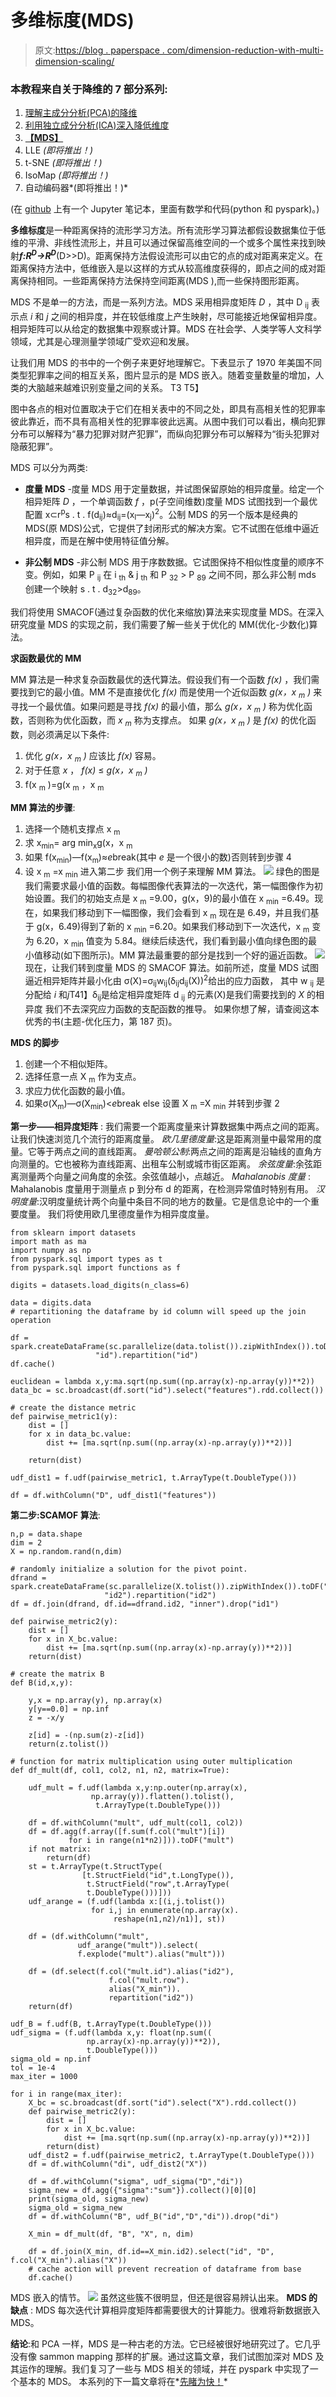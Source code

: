 # 多维标度(MDS)

> 原文:[https://blog . paperspace . com/dimension-reduction-with-multi-dimension-scaling/](https://blog.paperspace.com/dimension-reduction-with-multi-dimension-scaling/)

### **本教程来自关于降维的 7 部分系列:**

1.  [理解主成分分析(PCA)的降维](https://blog.paperspace.com/dimension-reduction-with-principal-component-analysis/)
2.  [利用独立成分分析(ICA)深入降低维度](https://blog.paperspace.com/dimension-reduction-with-independent-components-analysis/)
3.  **[【MDS】](https://blog.paperspace.com/dimension-reduction-with-multi-dimension-scaling/)**
4.  LLE *(即将推出！)*
5.  t-SNE *(即将推出！)*
6.  IsoMap *(即将推出！)*
7.  自动编码器*(即将推出！)*

(在 [github](https://github.com/asdspal/dimRed) 上有一个 Jupyter 笔记本，里面有数学和代码(python 和 pyspark)。)

**多维标度**是一种距离保持的流形学习方法。所有流形学习算法都假设数据集位于低维的平滑、非线性流形上，并且可以通过保留高维空间的一个或多个属性来找到映射***f:R<sup>D</sup>->R<sup>D</sup>***(D>>D)。距离保持方法假设流形可以由它的点的成对距离来定义。在距离保持方法中，低维嵌入是以这样的方式从较高维度获得的，即点之间的成对距离保持相同。一些距离保持方法保持空间距离(MDS ),而一些保持图形距离。

MDS 不是单一的方法，而是一系列方法。MDS 采用相异度矩阵 *D* ，其中 D <sub>ij</sub> 表示点 *i* 和 *j* 之间的相异度，并在较低维度上产生映射，尽可能接近地保留相异度。相异矩阵可以从给定的数据集中观察或计算。MDS 在社会学、人类学等人文科学领域，尤其是心理测量学领域广受欢迎和发展。

让我们用 MDS 的书中的一个例子来更好地理解它。下表显示了 1970 年美国不同类型犯罪率之间的相互关系，图片显示的是 MDS 嵌入。随着变量数量的增加，人类的大脑越来越难识别变量之间的关系。
T3
T5】

图中各点的相对位置取决于它们在相关表中的不同之处，即具有高相关性的犯罪率彼此靠近，而不具有高相关性的犯罪率彼此远离。从图中我们可以看出，横向犯罪分布可以解释为“暴力犯罪对财产犯罪”，而纵向犯罪分布可以解释为“街头犯罪对隐蔽犯罪”。

MDS 可以分为两类:

*   **度量 MDS** -度量 MDS 用于定量数据，并试图保留原始的相异度量。给定一个相异矩阵 *D* ，一个单调函数 *f* ，p(子空间维数)度量 MDS 试图找到一个最优配置 x⊂r<sup>p</sup>s . t . f(d<sub>ij</sub>)≈d<sub>ij</sub>=(x<sub>I</sub>—x<sub>j</sub>)<sup>2</sup>。公制 MDS 的另一个版本是经典的 MDS(原 MDS)公式，它提供了封闭形式的解决方案。它不试图在低维中逼近相异度，而是在解中使用特征值分解。

*   **非公制 MDS** -非公制 MDS 用于序数数据。它试图保持不相似性度量的顺序不变。例如，如果 P <sub>ij</sub> 在 i <sub>th</sub> & j <sub>th</sub> 和 P <sub>32</sub> > P <sub>89</sub> 之间不同，那么非公制 mds 创建一个映射 s . t . d<sub>32</sub>>d<sub>89</sub>。

我们将使用 SMACOF(通过复杂函数的优化来缩放)算法来实现度量 MDS。在深入研究度量 MDS 的实现之前，我们需要了解一些关于优化的 MM(优化-少数化)算法。

**求函数最优的 MM**

MM 算法是一种求复杂函数最优的迭代算法。假设我们有一个函数 *f(x)* ，我们需要找到它的最小值。MM 不是直接优化 *f(x)* 而是使用一个近似函数 *g(x，x <sub>m</sub> )* 来寻找一个最优值。如果问题是寻找 *f(x)* 的最小值，那么 *g(x，x <sub>m</sub> )* 称为优化函数，否则称为优化函数，而 *x <sub>m</sub>* 称为支撑点。
如果 *g(x，x <sub>m</sub> )* 是 *f(x)* 的优化函数，则必须满足以下条件:

1.  优化 *g(x，x <sub>m</sub> )* 应该比 *f(x)* 容易。
2.  对于任意 *x* ， *f(x)* ≤ *g(x，x <sub>m</sub> )*
3.  f(x <sub>m</sub> )=g(x <sub>m</sub> ，x <sub>m</sub>

**MM 算法的步骤**:

1.  选择一个随机支撑点 x <sub>m</sub>
2.  求 x<sub>min</sub>= arg min<sub>x</sub>g(x，x <sub>m</sub>
3.  如果 f(x<sub>min</sub>)—f(x<sub>m</sub>)≈*e*break(其中 *e* 是一个很小的数)否则转到步骤 4
4.  设 x <sub>m</sub> =x <sub>min</sub> 进入第二步
    我们用一个例子来理解 MM 算法。
    ![](../Images/c389e66b0d0fda5b18b14117b9350530.png)
    绿色的图是我们需要求最小值的函数。每幅图像代表算法的一次迭代，第一幅图像作为初始设置。我们的初始支点是 x <sub>m</sub> =9.00，g(x，9)的最小值在 x <sub>min</sub> =6.49。现在，如果我们移动到下一幅图像，我们会看到 x <sub>m</sub> 现在是 6.49，并且我们基于 g(x，6.49)得到了新的 x <sub>min</sub> =6.20。如果我们移动到下一次迭代，x <sub>m</sub> 变为 6.20，x <sub>min</sub> 值变为 5.84。继续后续迭代，我们看到最小值向绿色图的最小值移动(如下图所示)。MM 算法最重要的部分是找到一个好的逼近函数。
    ![](../Images/e7297f476d341772813fd64f3f740182.png)
    现在，让我们转到度量 MDS 的 SMACOF 算法。如前所述，度量 MDS 试图逼近相异矩阵并最小化由
    σ(X)=σ<sub>ij</sub>w<sub>ij</sub>(δ<sub>ij</sub>d<sub>ij</sub>(X))<sup>2</sup>给出的应力函数， 其中
    w <sub>ij</sub> 是分配给 *i* 和*j*T41】δ<sub>ij</sub>是给定相异度矩阵
    d <sub>ij</sub> 的元素(X)是我们需要找到的 *X* 的相异度
    我们不去深究应力函数的支配函数的推导。 如果你想了解，请查阅这本优秀的书(主题-优化压力，第 187 页)。

**MDS 的脚步**

1.  创建一个不相似矩阵。
2.  选择任意一点 X <sub>m</sub> 作为支点。
3.  求应力优化函数的最小值。
4.  如果σ(X<sub>m</sub>)—σ(X<sub>min</sub>)<*e*break else 设置 X <sub>m</sub> =X <sub>min</sub> 并转到步骤 2

**第一步——相异度矩阵** :
我们需要一个距离度量来计算数据集中两点之间的距离。让我们快速浏览几个流行的距离度量。
*欧几里德度量*:这是距离测量中最常用的度量。它等于两点之间的直线距离。
*曼哈顿公制*:两点之间的距离是沿轴线的直角方向测量的。它也被称为直线距离、出租车公制或城市街区距离。
*余弦度量*:余弦距离测量两个向量之间角度的余弦。余弦值越小，点越近。
*Mahalanobis 度量* : Mahalanobis 度量用于测量点 p 到分布 d 的距离，在检测异常值时特别有用。
*汉明度量*:汉明度量统计两个向量中条目不同的地方的数量。它是信息论中的一个重要度量。
我们将使用欧几里德度量作为相异度度量。

```
from sklearn import datasets
import math as ma
import numpy as np
from pyspark.sql import types as t
from pyspark.sql import functions as f

digits = datasets.load_digits(n_class=6)

data = digits.data
# repartitioning the dataframe by id column will speed up the join operation 

df = spark.createDataFrame(sc.parallelize(data.tolist()).zipWithIndex()).toDF("features",
                   "id").repartition("id")
df.cache()

euclidean = lambda x,y:ma.sqrt(np.sum((np.array(x)-np.array(y))**2))
data_bc = sc.broadcast(df.sort("id").select("features").rdd.collect())

# create the distance metric
def pairwise_metric1(y):
    dist = []
    for x in data_bc.value:
        dist += [ma.sqrt(np.sum((np.array(x)-np.array(y))**2))]

    return(dist)

udf_dist1 = f.udf(pairwise_metric1, t.ArrayType(t.DoubleType()))

df = df.withColumn("D", udf_dist1("features")) 
```

**第二步:SCAMOF 算法**:

```
n,p = data.shape
dim = 2
X = np.random.rand(n,dim)

# randomly initialize a solution for the pivot point.
dfrand = spark.createDataFrame(sc.parallelize(X.tolist()).zipWithIndex()).toDF("X", 
                     "id2").repartition("id2")
df = df.join(dfrand, df.id==dfrand.id2, "inner").drop("id1")

def pairwise_metric2(y):
    dist = []
    for x in X_bc.value:
        dist += [ma.sqrt(np.sum((np.array(x)-np.array(y))**2))]
    return(dist)

# create the matrix B
def B(id,x,y):

    y,x = np.array(y), np.array(x) 
    y[y==0.0] = np.inf
    z = -x/y

    z[id] = -(np.sum(z)-z[id])
    return(z.tolist())

# function for matrix multiplication using outer multiplication
def df_mult(df, col1, col2, n1, n2, matrix=True):

    udf_mult = f.udf(lambda x,y:np.outer(np.array(x), 
                  np.array(y)).flatten().tolist(),
                   t.ArrayType(t.DoubleType()))

    df = df.withColumn("mult", udf_mult(col1, col2))
    df = df.agg(f.array([f.sum(f.col("mult")[i]) 
             for i in range(n1*n2)])).toDF("mult")
    if not matrix:
        return(df)
    st = t.ArrayType(t.StructType(
                [t.StructField("id",t.LongType()),
                 t.StructField("row",t.ArrayType(
                 t.DoubleType()))]))
    udf_arange = (f.udf(lambda x:[(i,j.tolist()) 
                  for i,j in enumerate(np.array(x).
                       reshape(n1,n2)/n1)], st))

    df = (df.withColumn("mult", 
               udf_arange("mult")).select(
               f.explode("mult").alias("mult")))

    df = (df.select(f.col("mult.id").alias("id2"),
                      f.col("mult.row").
                      alias("X_min")).
                      repartition("id2"))
    return(df)

udf_B = f.udf(B, t.ArrayType(t.DoubleType()))
udf_sigma = (f.udf(lambda x,y: float(np.sum((
                 np.array(x)-np.array(y))**2)), 
                 t.DoubleType()))
sigma_old = np.inf
tol = 1e-4
max_iter = 1000

for i in range(max_iter):
    X_bc = sc.broadcast(df.sort("id").select("X").rdd.collect())
    def pairwise_metric2(y):
        dist = []
        for x in X_bc.value:
            dist += [ma.sqrt(np.sum((np.array(x)-np.array(y))**2))]
        return(dist)
    udf_dist2 = f.udf(pairwise_metric2, t.ArrayType(t.DoubleType()))
    df = df.withColumn("di", udf_dist2("X"))

    df = df.withColumn("sigma", udf_sigma("D","di"))
    sigma_new = df.agg({"sigma":"sum"}).collect()[0][0]
    print(sigma_old, sigma_new)
    sigma_old = sigma_new
    df = df.withColumn("B", udf_B("id","D","di")).drop("di")

    X_min = df_mult(df, "B", "X", n, dim)

    df = df.join(X_min, df.id==X_min.id2).select("id", "D", f.col("X_min").alias("X"))
    # cache action will prevent recreation of dataframe from base
    df.cache() 
```

MDS 嵌入的情节。
![](../Images/fe9c86ebd6845cf9c46c1e7ca0108382.png)
虽然这些簇不很明显，但还是很容易辨认出来。
**MDS 的缺点** :
MDS 每次迭代计算相异度矩阵都需要很大的计算能力。很难将新数据嵌入 MDS。

**结论**:和 PCA 一样，MDS 是一种古老的方法。它已经被很好地研究过了。它几乎没有像 sammon mapping 那样的扩展。通过这篇文章，我们试图加深对 MDS 及其运作的理解。我们复习了一些与 MDS 相关的领域，并在 pyspark 中实现了一个基本的 MDS。
本系列的下一篇文章将在*[先睹为快！](https://blog.paperspace.com/p/a6ee6e43-8af7-4de4-85fc-5bc8d90c789e/)*